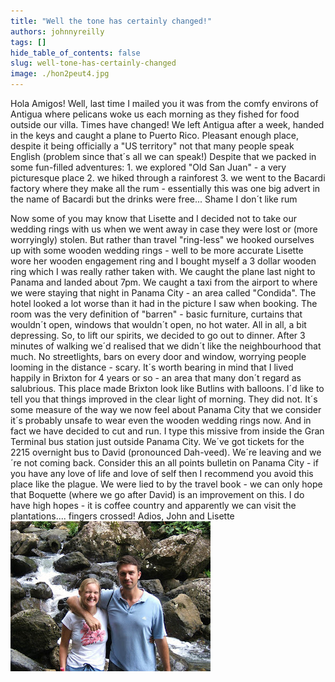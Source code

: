 ```yaml
---
title: "Well the tone has certainly changed!"
authors: johnnyreilly
tags: []
hide_table_of_contents: false
slug: well-tone-has-certainly-changed
image: ./hon2peut4.jpg
---
```

Hola Amigos! Well, last time I mailed you it was from the comfy environs of Antigua where pelicans woke us each morning as they fished for food outside our villa. Times have changed! We left Antigua after a week, handed in the keys and caught a plane to Puerto Rico. Pleasant enough place, despite it being officially a "US territory" not that many people speak English (problem since that´s all we can speak!) Despite that we packed in some fun-filled adventures: 1. we explored "Old San Juan" - a very picturesque place
2. we hiked through a rainforest
3. we went to the Bacardi factory where they make all the rum - essentially this was one big advert in the name of Bacardi but the drinks were free... Shame I don´t like rum

<!-- -->

 Now some of you may know that Lisette and I decided not to take our wedding rings with us when we went away in case they were lost or (more worryingly) stolen. But rather than travel "ring-less" we hooked ourselves up with some wooden wedding rings - well to be more accurate Lisette wore her wooden engagement ring and I bought myself a 3 dollar wooden ring which I was really rather taken with. We caught the plane last night to Panama and landed about 7pm. We caught a taxi from the airport to where we were staying that night in Panama City - an area called "Condida". The hotel looked a lot worse than it had in the picture I saw when booking. The room was the very definition of "barren" - basic furniture, curtains that wouldn´t open, windows that wouldn´t open, no hot water. All in all, a bit depressing. So, to lift our spirits, we decided to go out to dinner. After 3 minutes of walking we´d realised that we didn´t like the neighbourhood that much. No streetlights, bars on every door and window, worrying people looming in the distance - scary. It´s worth bearing in mind that I lived happily in Brixton for 4 years or so - an area that many don´t regard as salubrious. This place made Brixton look like Butlins with balloons. I´d like to tell you that things improved in the clear light of morning. They did not. It´s some measure of the way we now feel about Panama City that we consider it´s probably unsafe to wear even the wooden wedding rings now. And in fact we have decided to cut and run. I type this missive from inside the Gran Terminal bus station just outside Panama City. We´ve got tickets for the 2215 overnight bus to David (pronounced Dah-veed). We´re leaving and we´re not coming back. Consider this an all points bulletin on Panama City - if you have any love of life and love of self then I recommend you avoid this place like the plague. We were lied to by the travel book - we can only hope that Boquette (where we go after David) is an improvement on this. I do have high hopes - it is coffee country and apparently we can visit the plantations.... fingers crossed! Adios, John and Lisette ![](hon2peut4.jpg)


